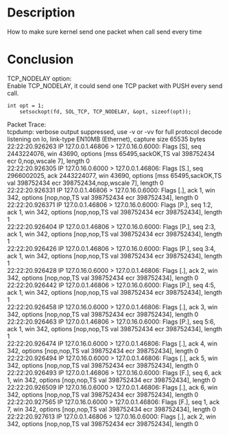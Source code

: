 # Description

How to make sure kernel send one packet when call send every time

# Conclusion

TCP_NODELAY option:  
Enable TCP_NODELAY, it could send one TCP packet with PUSH every send call.

	int opt = 1;
        setsockopt(fd, SOL_TCP, TCP_NODELAY, &opt, sizeof(opt));


Packet Trace:  
tcpdump: verbose output suppressed, use -v or -vv for full protocol decode
listening on lo, link-type EN10MB (Ethernet), capture size 65535 bytes
22:22:20.926263 IP 127.0.0.1.46806 > 127.0.16.0.6000: Flags [S], seq 2443224076, win 43690, options [mss 65495,sackOK,TS val 398752434 ecr 0,nop,wscale 7], length 0  
22:22:20.926305 IP 127.0.16.0.6000 > 127.0.0.1.46806: Flags [S.], seq 2966002025, ack 2443224077, win 43690, options [mss 65495,sackOK,TS val 398752434 ecr 398752434,nop,wscale 7], length 0  
22:22:20.926331 IP 127.0.0.1.46806 > 127.0.16.0.6000: Flags [.], ack 1, win 342, options [nop,nop,TS val 398752434 ecr 398752434], length 0  
22:22:20.926371 IP 127.0.0.1.46806 > 127.0.16.0.6000: Flags [P.], seq 1:2, ack 1, win 342, options [nop,nop,TS val 398752434 ecr 398752434], length 1  
22:22:20.926404 IP 127.0.0.1.46806 > 127.0.16.0.6000: Flags [P.], seq 2:3, ack 1, win 342, options [nop,nop,TS val 398752434 ecr 398752434], length 1  
22:22:20.926426 IP 127.0.0.1.46806 > 127.0.16.0.6000: Flags [P.], seq 3:4, ack 1, win 342, options [nop,nop,TS val 398752434 ecr 398752434], length 1  
22:22:20.926428 IP 127.0.16.0.6000 > 127.0.0.1.46806: Flags [.], ack 2, win 342, options [nop,nop,TS val 398752434 ecr 398752434], length 0  
22:22:20.926442 IP 127.0.0.1.46806 > 127.0.16.0.6000: Flags [P.], seq 4:5, ack 1, win 342, options [nop,nop,TS val 398752434 ecr 398752434], length 1  
22:22:20.926458 IP 127.0.16.0.6000 > 127.0.0.1.46806: Flags [.], ack 3, win 342, options [nop,nop,TS val 398752434 ecr 398752434], length 0  
22:22:20.926463 IP 127.0.0.1.46806 > 127.0.16.0.6000: Flags [P.], seq 5:6, ack 1, win 342, options [nop,nop,TS val 398752434 ecr 398752434], length 1  
22:22:20.926474 IP 127.0.16.0.6000 > 127.0.0.1.46806: Flags [.], ack 4, win 342, options [nop,nop,TS val 398752434 ecr 398752434], length 0  
22:22:20.926494 IP 127.0.16.0.6000 > 127.0.0.1.46806: Flags [.], ack 5, win 342, options [nop,nop,TS val 398752434 ecr 398752434], length 0  
22:22:20.926493 IP 127.0.0.1.46806 > 127.0.16.0.6000: Flags [F.], seq 6, ack 1, win 342, options [nop,nop,TS val 398752434 ecr 398752434], length 0  
22:22:20.926509 IP 127.0.16.0.6000 > 127.0.0.1.46806: Flags [.], ack 6, win 342, options [nop,nop,TS val 398752434 ecr 398752434], length 0  
22:22:20.927565 IP 127.0.16.0.6000 > 127.0.0.1.46806: Flags [F.], seq 1, ack 7, win 342, options [nop,nop,TS val 398752434 ecr 398752434], length 0  
22:22:20.927613 IP 127.0.0.1.46806 > 127.0.16.0.6000: Flags [.], ack 2, win 342, options [nop,nop,TS val 398752434 ecr 398752434], length 0  
